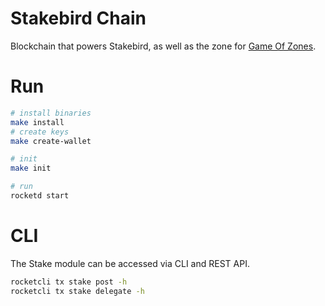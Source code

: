 # Stakebird Chain

Blockchain that powers Stakebird, as well as the zone for [Game Of Zones](https://cosmos.network/goz).

# Run

```sh
# install binaries
make install
# create keys
make create-wallet

# init
make init

# run
rocketd start
```

# CLI

The Stake module can be accessed via CLI and REST API.

```sh
rocketcli tx stake post -h
rocketcli tx stake delegate -h
```
